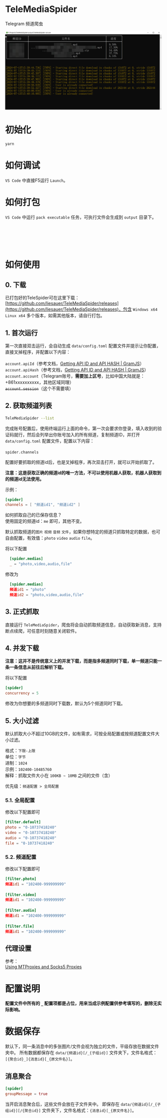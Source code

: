 # TeleMediaSpider
Telegram 频道爬虫

![屏幕截图](screenshot.jpg)

# 初始化
```bash
yarn
```

# 如何调试
`VS Code` 中直接F5运行 `Launch`。

# 如何打包
`VS Code` 中运行 `pack executable` 任务，可执行文件会生成到 `output` 目录下。

<br />
<br />
<br />
<br />

# 如何使用

## 0. 下载
已打包好的TeleSpider可在这里下载：[https://github.com/liesauer/TeleMediaSpider/releases](https://github.com/liesauer/TeleMediaSpider/releases)，包含 `Windows x64` `Linux x64` 多个版本，如需其他版本，请自行打包。

## 1. 首次运行
第一次直接双击运行，会自动生成 `data/config.toml` 配置文件并提示让你配置，直接叉掉程序，并配置以下内容：
<br /><br />
`account.apiId`（参考文档，[Getting API ID and API HASH | GramJS](https://gram.js.org/getting-started/authorization#getting-api-id-and-api-hash)）
<br />
`account.apiHash`（参考文档，[Getting API ID and API HASH | GramJS](https://gram.js.org/getting-started/authorization#getting-api-id-and-api-hash)）
<br />
`account.account`（Telegram账号，**需要加上区号**，比如中国大陆就是：+861xxxxxxxxxx，其他区域同理）
<br />
~~`account.session`~~（这个不需要填）

## 2. 获取频道列表
```bash
TeleMediaSpider --list
```
完成账号配置后，使用终端运行上面的命令，第一次会要求你登录，填入收到的验证码就行，然后会列举出你账号加入的所有频道，复制频道ID，并打开 `data/config.toml` 配置文件，配置以下内容：
<br /><br />
`spider.channels`

配置好要抓取的频道id后，也是叉掉程序，再次双击打开，就可以开始抓取了。

**注意：这是获取正确的频道id的唯一方法，不可以使用机器人获取，机器人获取到的频道id无法使用。**

示例：

```toml
[spider]
channels = [ "频道id1", "频道id2" ]
```

如何抓取自己的已保存信息？
<br />
使用固定的频道id：`me` 即可，其他不变。

默认抓取频道的`图片` `视频` `音频` `文件`，如果你想特定的频道只抓取特定的数据，也可自由配置，有效值：`photo` `video` `audio` `file`。

将以下配置

```toml
  [spider.medias]
  _ = "photo,video,audio,file"
```

修改为

```toml
  [spider.medias]
  频道id1 = "photo"
  频道id2 = "photo,video,audio,file"
```

## 3. 正式抓取
直接运行 `TeleMediaSpider`，爬虫将会自动抓取频道信息，自动获取新消息，支持断点续爬，可任意时刻随意关闭软件。

## 4. 并发下载
**注意：这并不是传统意义上的并发下载，而是指多频道同时下载，单一频道只能一条一条信息从前往后解析下载。**

将以下配置

```toml
[spider]
concurrency = 5
```

修改为你想要的多频道同时下载数，默认为5个频道同时下载。

## 5. 大小过滤
默认抓取大小不超过10GB的文件，如有需求，可按全局配置或按频道配置文件大小过滤。

格式：`下限-上限`
<br />
单位：`字节`
<br />
进制：`1024`
<br />
示例：`102400-10485760`
<br />
解释：抓取文件大小在 `100KB ~ 10MB` 之间的文件（含）

优先级：`频道配置 > 全局配置`

### 5.1. 全局配置
修改以下配置即可

```toml
[filter.default]
photo = "0-10737418240"
video = "0-10737418240"
audio = "0-10737418240"
file = "0-10737418240"
```

### 5.2. 频道配置
修改以下配置即可

```toml
[filter.photo]
频道id1 = "102400-999999999"

[filter.video]
频道id1 = "102400-999999999"

[filter.audio]
频道id1 = "102400-999999999"

[filter.file]
频道id1 = "102400-999999999"
```

## 代理设置
参考：
<br />
[Using MTProxies and Socks5 Proxies](https://gram.js.org/getting-started/authorization#using-mtproxies-and-socks5-proxies)

# 配置说明

**配置文件中所有的 `_` 配置项都是占位，用来当成示例配置供参考填写的，删除无实际影响。**

# 数据保存
默认下，同一条消息中的多张图片/文件会视为独立的文件，平级存放在数据文件夹中。
所有数据都保存在 `data/{频道id}[/_{子组id}]` 文件夹下，文件名格式：`[{聚合id}_]{消息id}[_{原文件名}]`。

## 消息聚合
```toml
[spider]
groupMessage = true
```

当开启消息聚合后，这些文件会放在子文件夹中。
即保存在 `data/{频道id}[/_{子组id}][/{聚合id}]` 文件夹下，文件名格式：`{消息id}[_{原文件名}]`。
